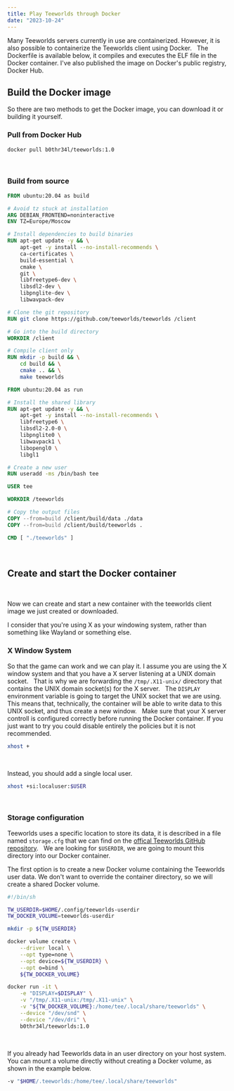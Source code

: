 ```yaml
---
title: Play Teeworlds through Docker
date: "2023-10-24"
---
```


Many Teeworlds servers currently in use are containerized. However, it is also possible to containerize the Teeworlds client using Docker.
&nbsp;
The Dockerfile is available below, it compiles and executes the ELF file in the Docker container. I've also published the image on Docker's public registry, Docker Hub.
&nbsp;

## Build the Docker image

So there are two methods to get the Docker image, you can download it or building it yourself.
&nbsp;

### Pull from Docker Hub

```bash
docker pull b0thr34l/teeworlds:1.0
```
&nbsp;

### Build from source

```dockerfile
FROM ubuntu:20.04 as build

# Avoid tz stuck at installation
ARG DEBIAN_FRONTEND=noninteractive
ENV TZ=Europe/Moscow

# Install dependencies to build binaries
RUN apt-get update -y && \
    apt-get -y install --no-install-recommends \
    ca-certificates \
    build-essential \
    cmake \
    git \
    libfreetype6-dev \
    libsdl2-dev \
    libpnglite-dev \
    libwavpack-dev

# Clone the git repository
RUN git clone https://github.com/teeworlds/teeworlds /client

# Go into the build directory
WORKDIR /client

# Compile client only
RUN mkdir -p build && \
    cd build && \
    cmake .. && \
    make teeworlds

FROM ubuntu:20.04 as run

# Install the shared library
RUN apt-get update -y && \
    apt-get -y install --no-install-recommends \
    libfreetype6 \
    libsdl2-2.0-0 \
    libpnglite0 \
    libwavpack1 \
    libopengl0 \
    libgl1

# Create a new user
RUN useradd -ms /bin/bash tee

USER tee

WORKDIR /teeworlds

# Copy the output files
COPY --from=build /client/build/data ./data
COPY --from=build /client/build/teeworlds .

CMD [ "./teeworlds" ]
```
&nbsp;

## Create and start the Docker container
&nbsp;

Now we can create and start a new container with the teeworlds client image we just created or downloaded.

I consider that you're using X as your windowing system, rather than something like Wayland or something else.
&nbsp;

### X Window System

So that the game can work and we can play it. I assume you are using the X window system and that you have a X server listening at a UNIX domain socket.
&nbsp;
That is why we are forwarding the `/tmp/.X11-unix/` directory that contains the UNIX domain socket(s) for the X server.
&nbsp;
The `DISPLAY` environment variable is going to target the UNIX socket that we are using. This means that, technically, the container will be able to write data to this UNIX socket, and thus create a new window.
&nbsp;
Make sure that your X server controll is configured correctly before running the Docker container. If you just want to try you could disable entirely the policies but it is not recommended.

```bash
xhost +
```
&nbsp;

Instead, you should add a single local user.

```bash
xhost +si:localuser:$USER
```
&nbsp;

### Storage configuration

Teeworlds uses a specific location to store its data, it is described in a file named `storage.cfg` that we can find on the [offical Teeworlds GitHub repository](https://github.com/teeworlds/teeworlds/blob/master/storage.cfg).
&nbsp;
We are looking for `$USERDIR`, we are going to mount this directory into our Docker container.
&nbsp;

The first option is to create a new Docker volume containing the Teeworlds user data. We don't want to override the container directory, so we will create a shared Docker volume.

```bash
#!/bin/sh

TW_USERDIR=$HOME/.config/teeworlds-userdir
TW_DOCKER_VOLUME=teeworlds-userdir

mkdir -p ${TW_USERDIR}

docker volume create \
    --driver local \
    --opt type=none \
    --opt device=${TW_USERDIR} \
    --opt o=bind \
    ${TW_DOCKER_VOLUME}

docker run -it \
    -e "DISPLAY=$DISPLAY" \
    -v "/tmp/.X11-unix:/tmp/.X11-unix" \
    -v "${TW_DOCKER_VOLUME}:/home/tee/.local/share/teeworlds" \
    --device "/dev/snd" \
    --device "/dev/dri" \
    b0thr34l/teeworlds:1.0
```
&nbsp;

If you already had Teeworlds data in an user directory on your host system. You can mount a volume directly without creating a Docker volume, as shown in the example below.
&nbsp;

```bash
-v "$HOME/.teeworlds:/home/tee/.local/share/teeworlds"
```

&nbsp;
